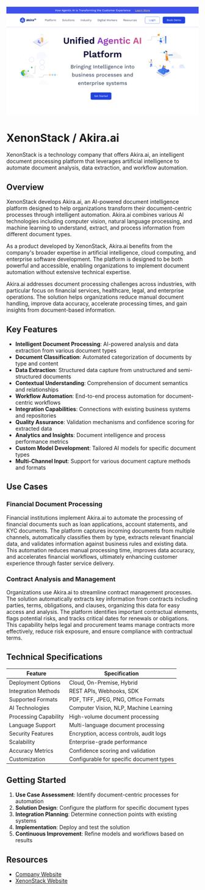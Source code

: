 ![XenonStack / Akira.ai](assets\xenonstack-akira-ai.png)

# XenonStack / Akira.ai

XenonStack is a technology company that offers Akira.ai, an intelligent document processing platform that leverages artificial intelligence to automate document analysis, data extraction, and workflow automation.

## Overview

XenonStack develops Akira.ai, an AI-powered document intelligence platform designed to help organizations transform their document-centric processes through intelligent automation. Akira.ai combines various AI technologies including computer vision, natural language processing, and machine learning to understand, extract, and process information from different document types.

As a product developed by XenonStack, Akira.ai benefits from the company's broader expertise in artificial intelligence, cloud computing, and enterprise software development. The platform is designed to be both powerful and accessible, enabling organizations to implement document automation without extensive technical expertise.

Akira.ai addresses document processing challenges across industries, with particular focus on financial services, healthcare, legal, and enterprise operations. The solution helps organizations reduce manual document handling, improve data accuracy, accelerate processing times, and gain insights from document-based information.

## Key Features

- **Intelligent Document Processing**: AI-powered analysis and data extraction from various document types
- **Document Classification**: Automated categorization of documents by type and content
- **Data Extraction**: Structured data capture from unstructured and semi-structured documents
- **Contextual Understanding**: Comprehension of document semantics and relationships
- **Workflow Automation**: End-to-end process automation for document-centric workflows
- **Integration Capabilities**: Connections with existing business systems and repositories
- **Quality Assurance**: Validation mechanisms and confidence scoring for extracted data
- **Analytics and Insights**: Document intelligence and process performance metrics
- **Custom Model Development**: Tailored AI models for specific document types
- **Multi-Channel Input**: Support for various document capture methods and formats

## Use Cases

### Financial Document Processing

Financial institutions implement Akira.ai to automate the processing of financial documents such as loan applications, account statements, and KYC documents. The platform captures incoming documents from multiple channels, automatically classifies them by type, extracts relevant financial data, and validates information against business rules and existing data. This automation reduces manual processing time, improves data accuracy, and accelerates financial workflows, ultimately enhancing customer experience through faster service delivery.

### Contract Analysis and Management

Organizations use Akira.ai to streamline contract management processes. The solution automatically extracts key information from contracts including parties, terms, obligations, and clauses, organizing this data for easy access and analysis. The platform identifies important contractual elements, flags potential risks, and tracks critical dates for renewals or obligations. This capability helps legal and procurement teams manage contracts more effectively, reduce risk exposure, and ensure compliance with contractual terms.

## Technical Specifications

| Feature | Specification |
|---------|---------------|
| Deployment Options | Cloud, On-Premise, Hybrid |
| Integration Methods | REST APIs, Webhooks, SDK |
| Supported Formats | PDF, TIFF, JPEG, PNG, Office Formats |
| AI Technologies | Computer Vision, NLP, Machine Learning |
| Processing Capability | High-volume document processing |
| Language Support | Multi-language document processing |
| Security Features | Encryption, access controls, audit logs |
| Scalability | Enterprise-grade performance |
| Accuracy Metrics | Confidence scoring and validation |
| Customization | Configurable for specific document types |

## Getting Started

1. **Use Case Assessment**: Identify document-centric processes for automation
2. **Solution Design**: Configure the platform for specific document types
3. **Integration Planning**: Determine connection points with existing systems
4. **Implementation**: Deploy and test the solution
5. **Continuous Improvement**: Refine models and workflows based on results

## Resources

- [Company Website](https://www.akira.ai/)
- [XenonStack Website](https://www.xenonstack.com/)
